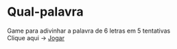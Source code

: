 # Qual-palavra
 Game para adivinhar a palavra de 6 letras em 5 tentativas <br>
Clique aqui -> <a href="https://joveransu.github.io/Qual-palavra/" target="_blank">Jogar</a>

